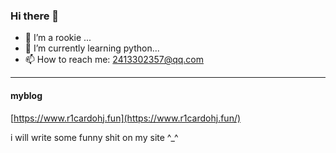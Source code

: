 ### Hi there 👋

- 🔭 I’m a rookie ...
- 🌱 I’m currently learning python...
- 📫 How to reach me: 2413302357@qq.com

---
#### myblog  

[https://www.r1cardohj.fun](https://www.r1cardohj.fun/)

i will write some funny shit on my site ^_^

